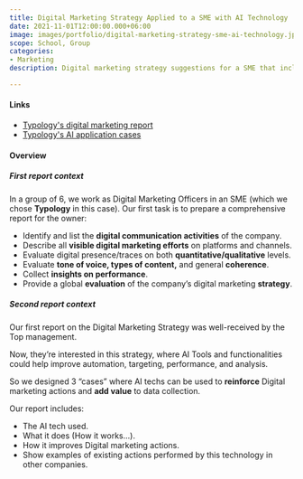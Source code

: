 ```yaml
---
title: Digital Marketing Strategy Applied to a SME with AI Technology
date: 2021-11-01T12:00:00.000+06:00
image: images/portfolio/digital-marketing-strategy-sme-ai-technology.jpg
scope: School, Group
categories:
- Marketing
description: Digital marketing strategy suggestions for a SME that includes AI Technology.

---
```

#### Links

* [Typology's digital marketing report](/pdfs/digital-marketing-strategy-sme-ai-technology/typology-digital-marketing-report.pdf)
* [Typology's AI application cases](/pdfs/digital-marketing-strategy-sme-ai-technology/typology-ai-application-cases.pdf)

#### Overview

##### First report context

In a group of 6, we work as Digital Marketing Officers in an SME (which we chose **Typology** in this case). Our first task is to prepare a comprehensive report for the owner:

* Identify and list the **digital communication activities** of the company.
* Describe all **visible digital marketing efforts** on platforms and channels.
* Evaluate digital presence/traces on both **quantitative/qualitative** levels.
* Evaluate **tone of voice, types of content,** and general **coherence**.
* Collect **insights on performance**.
* Provide a global **evaluation** of the company’s digital marketing **strategy**.

##### Second report context

Our first report on the Digital Marketing Strategy was well-received by the Top management.

Now, they’re interested in this strategy, where AI Tools and functionalities could help improve automation, targeting, performance, and analysis.

So we designed 3 “cases” where AI techs can be used to **reinforce** Digital marketing actions and **add value** to data collection.

Our report includes:

* The AI tech used.
* What it does (How it works...).
* How it improves Digital marketing actions.
* Show examples of existing actions performed by this technology in other companies.